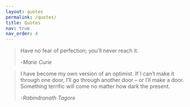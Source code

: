 ```yaml
---
layout: quotes
permalink: /quotes/
title: Quotes
nav: true
nav_order: 4
---
```


> Have no fear of perfection; you'll never reach it.
>
> -*Marie Curie*

> I have become my own version of an optimist. If I can’t make it through one door, I’ll go through another door – or I’ll make a door. Something terrific will come no matter how dark the present.
>
> -*Rabindranath Tagore*